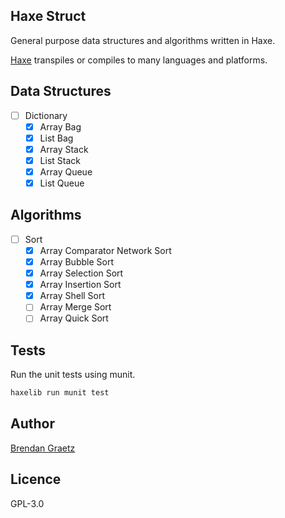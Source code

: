## Haxe Struct

General purpose data structures and algorithms written in Haxe.

[Haxe](http://haxe.org/)
transpiles or compiles to many languages and platforms.

## Data Structures

- [ ] Dictionary
  - [x] Array Bag
  - [x] List Bag
  - [x] Array Stack
  - [x] List Stack
  - [x] Array Queue
  - [x] List Queue

## Algorithms

- [ ] Sort
  - [x] Array Comparator Network Sort
  - [x] Array Bubble Sort
  - [x] Array Selection Sort
  - [x] Array Insertion Sort
  - [x] Array Shell Sort
  - [ ] Array Merge Sort
  - [ ] Array Quick Sort

## Tests

Run the unit tests using munit.

```bash
haxelib run munit test
```

## Author

[Brendan Graetz](http://bguiz.com/)

## Licence

GPL-3.0
